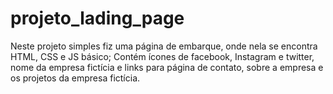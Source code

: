 # projeto_lading_page

Neste projeto simples fiz uma página de embarque, onde nela se encontra HTML, CSS e JS básico; Contém ícones de facebook, Instagram e twitter, nome da empresa fictícia e links para página de contato, sobre a empresa e os projetos da 
empresa fictícia. 
